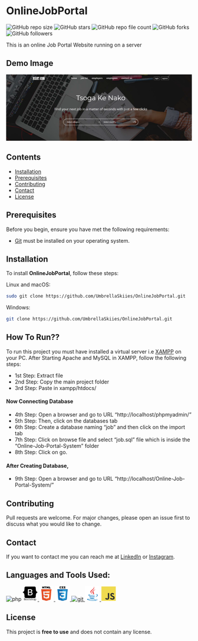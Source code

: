 # OnlineJobPortal

![GitHub repo size](https://img.shields.io/github/repo-size/UmbrellaSkiies/web_Scraper)
![GitHub stars](https://img.shields.io/github/stars/UmbrellaSkiies/web_Scraper?style=social)
![GitHub repo file count](https://img.shields.io/github/directory-file-count/UmbrellaSkiies/OnlineJobPortal)
![GitHub forks](https://img.shields.io/github/forks/UmbrellaSkiies/web_Scraper?style=social)
![GitHub followers](https://img.shields.io/github/followers/UmbrellaSkiies?label=Followers&logoColor=blue&style=flat)

This is an online Job Portal Website running on a server

## Demo Image
![Demo Website Image](Demo_Image/demo.png)

## Contents
 * [Installation](#installation)
 * [Prerequisites](#prerequisites)
 * [Contributing](#contributing)
 * [Contact](#contact)
 * [License](#license)

## Prerequisites
Before you begin, ensure you have met the following requirements:

* [Git](https://git-scm.com/downloads "Download Git") must be installed on your operating system.

## Installation
To install **OnlineJobPortal**, follow these steps:

Linux and macOS:

```bash
sudo git clone https://github.com/UmbrellaSkiies/OnlineJobPortal.git
```

Windows:

```bash
git clone https://github.com/UmbrellaSkiies/OnlineJobPortal.git
```

## How To Run??
To run this project you must have installed a virtual server i.e [XAMPP](https://www.apachefriends.org/download.html "Download XAMPP") on your PC.
After Starting Apache and MySQL in XAMPP, follow the following steps:

* 1st Step: Extract file
* 2nd Step: Copy the main project folder
* 3rd Step: Paste in xampp/htdocs/

#### Now Connecting Database

* 4th Step: Open a browser and go to URL “http://localhost/phpmyadmin/”
* 5th Step: Then, click on the databases tab
* 6th Step: Create a database naming “job” and then click on the import tab
* 7th Step: Click on browse file and select “job.sql” file which is inside the “Online-Job-Portal-System” folder
* 8th Step: Click on go.

#### After Creating Database,

* 9th Step: Open a browser and go to URL “http://localhost/Online-Job-Portal-System/”

## Contributing
Pull requests are welcome. For major changes, please open an issue first
to discuss what you would like to change.

## Contact
If you want to contact me you can reach me at [LinkedIn](https://linkedin.com/in/neo-titebe-120536254) or [Instagram](https://instagram.com/9teen_99).

<h2 align="left">Languages and Tools Used:</h2>
<p align="left"> <img src="https://www.vectorlogo.zone/logos/php/php-icon.svg" alt="php" width="50" height="50"/> </a> <a href="https://getbootstrap.com" target="_blank" rel="noreferrer"> <img src="https://raw.githubusercontent.com/devicons/devicon/master/icons/bootstrap/bootstrap-plain-wordmark.svg" alt="bootstrap" width="40" height="40"/> </a> <a href="https://www.w3.org/html/" target="_blank" rel="noreferrer"> <img src="https://raw.githubusercontent.com/devicons/devicon/master/icons/html5/html5-original-wordmark.svg" alt="html5" width="40" height="40"/> </a> <a href="https://www.w3schools.com/css/" target="_blank" rel="noreferrer"> <img src="https://raw.githubusercontent.com/devicons/devicon/master/icons/css3/css3-original-wordmark.svg" alt="css3" width="40" height="40"/> </a> <a href="https://git-scm.com/" target="_blank" rel="noreferrer"> <img src="https://www.vectorlogo.zone/logos/git-scm/git-scm-icon.svg" alt="git" width="40" height="40"/> </a> <a href="https://www.java.com" target="_blank" rel="noreferrer"> <img src="https://raw.githubusercontent.com/devicons/devicon/master/icons/java/java-original.svg" alt="java" width="40" height="40"/> </a> <a href="https://developer.mozilla.org/en-US/docs/Web/JavaScript" target="_blank" rel="noreferrer"> <img src="https://raw.githubusercontent.com/devicons/devicon/master/icons/javascript/javascript-original.svg" alt="javascript" width="40" height="40"/> </a> </p>

## License
This project is **free to use** and does not contain any license.
